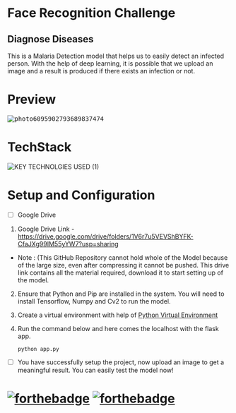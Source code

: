 # Face Recognition Challenge
## Diagnose Diseases
This is a Malaria Detection model that helps us to easily detect an infected person. With the help of deep learning, it is possible that we upload an image and a result is produced if there exists an infection or not.

# Preview
<kbd>![photo6095902793689837474](https://user-images.githubusercontent.com/73078636/170875708-f4a2a2df-995e-4b35-bb59-2b25a66cc1b5.jpg)</kbd>

# TechStack
![KEY TECHNOLGIES USED (1)](https://user-images.githubusercontent.com/73078636/170878618-8a562b44-e7b3-4174-bbde-0ab9043bf610.png)

# Setup and Configuration
- [ ] Google Drive

1. Google Drive Link - https://drive.google.com/drive/folders/1V6r7u5VEVShBYFK-CfaJXg99IM55yYW7?usp=sharing
- Note : (This GitHub Repository cannot hold whole of the Model because of the large size, even after compressing it cannot be pushed. This drive link contains all the material required, download it to start setting up of the model.
2. Ensure that Python and Pip are installed in the system. You will need to install Tensorflow, Numpy and Cv2 to run the model.
3. Create a virtual environment with help of [Python Virtual Environment](https://packaging.python.org/guides/installing-using-pip-and-virtual-environments/)
4. Run the command below and here comes the localhost with the flask app.

   ```shell
   python app.py
   ```
- [ ] You have successfully setup the project, now upload an image to get a meaningful result. You can easily test the model now!
# [![forthebadge](https://forthebadge.com/images/badges/built-with-love.svg)](https://forthebadge.com) [![forthebadge](https://forthebadge.com/images/badges/built-by-developers.svg)](https://forthebadge.com)
